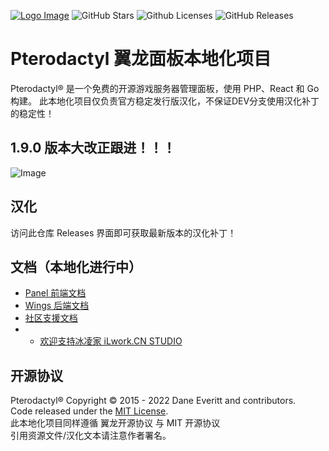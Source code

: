 [![Logo Image](https://s1.ax1x.com/2022/06/11/XgEqRP.png)](https://ilwork.cn)
![GitHub Stars](https://img.shields.io/github/stars/ilworkcn/pterodactyl-chinese-manual?style=for-the-badge)
![Github Licenses](https://img.shields.io/github/license/ilworkcn/pterodactyl-chinese-manual?style=for-the-badge)
![GitHub Releases](https://img.shields.io/github/license/ilworkcn/pterodactyl-chinese-manual/latest/total?style=for-the-badge)

# Pterodactyl 翼龙面板本地化项目

Pterodactyl® 是一个免费的开源游戏服务器管理面板，使用 PHP、React 和 Go 构建。
此本地化项目仅负责官方稳定发行版汉化，不保证DEV分支使用汉化补丁的稳定性！
## 1.9.0 版本大改正跟进！！！
![Image](https://s1.ax1x.com/2022/06/27/jVJDaQ.png)

## 汉化
访问此仓库 Releases 界面即可获取最新版本的汉化补丁！

## 文档（本地化进行中）
* [Panel 前端文档](https://pterodactyl.io/panel/1.0/getting_started.html)
* [Wings 后端文档](https://pterodactyl.io/wings/1.0/installing.html)
* [社区支援文档](https://pterodactyl.io/community/about.html)
* * [欢迎支持冰凌家 iLwork.CN STUDIO](https://pterodactyl.io/panel/1.0/getting_started.html)

## 开源协议
Pterodactyl® Copyright © 2015 - 2022 Dane Everitt and contributors.  
Code released under the [MIT License](./LICENSE.md).  
此本地化项目同样遵循 翼龙开源协议 与 MIT 开源协议   
引用资源文件/汉化文本请注意作者署名。  

